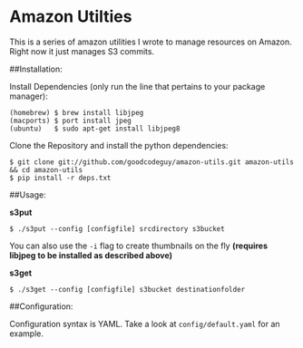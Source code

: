 Amazon Utilties
============

This is a series of amazon utilities I wrote to manage resources on Amazon.  Right now it just manages S3 commits.

##Installation:

Install Dependencies (only run the line that pertains to your package manager):

```
(homebrew) $ brew install libjpeg
(macports) $ port install jpeg
(ubuntu)   $ sudo apt-get install libjpeg8
```

Clone the Repository and install the python dependencies:

```
$ git clone git://github.com/goodcodeguy/amazon-utils.git amazon-utils && cd amazon-utils
$ pip install -r deps.txt
```

##Usage:

__s3put__

```
$ ./s3put --config [configfile] srcdirectory s3bucket
```
You can also use the `-i` flag to create thumbnails on the fly __(requires libjpeg to be installed as described above)__

__s3get__

```
$ ./s3get --config [configfile] s3bucket destinationfolder
```


##Configuration:

Configuration syntax is YAML.  Take a look at `config/default.yaml` for an example.
